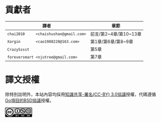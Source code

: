 # 貢獻者

譯者                                   | 章節
-------------------------------------- | -------------------------
`chai2010     <chaishushan@gmail.com>` | 前言/第2~4章/第10~13章
`Xargin       <cao1988228@163.com>`    | 第1章/第6章/第8~9章
`CrazySssst`                           | 第5章
`foreversmart <njutree@gmail.com>`     | 第7章

# 譯文授權

除特別註明外，本站內容均採用[知識共享-署名(CC-BY) 3.0協議](http://creativecommons.org/licenses/by/3.0/)授權，代碼遵循[Go項目的BSD協議](http://golang.org/LICENSE)授權。

<a rel="license" href="http://creativecommons.org/licenses/by-nc-sa/4.0/"><img alt="Creative Commons License" style="border-width:0" src="./images/by-nc-sa-4.0-88x31.png"></img></a>
